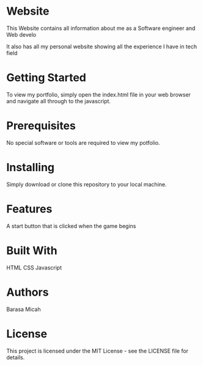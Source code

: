 # Website
This Website contains all information about me as a Software engineer and Web develo

It also has all my personal website showing all the experience I have in tech field

# Getting Started
To view my portfolio, simply open the index.html file in your web browser and navigate all through to the javascript.

# Prerequisites
No special software or tools are required to view my potfolio.

# Installing
Simply download or clone this repository to your local machine.

# Features
A start button that is clicked when the game begins

# Built With 
HTML
CSS
Javascript

# Authors
Barasa Micah

# License
This project is licensed under the MIT License - see the LICENSE file for details.

